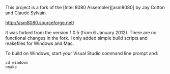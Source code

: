 This project is a fork of the [Intel 8080 Assembler][asm8080] by Jay Cotton
and Claude Sylvain.

http://asm8080.sourceforge.net/

It was forked from the version 1.0.5 (from 6 January 2012). There are no
functional changes in the fork. I only added simple build scripts and
makefiles for Windows and Mac.

To build on Windows, start your Visual Studio command line prompt and:
   
    cd windows
    nmake
